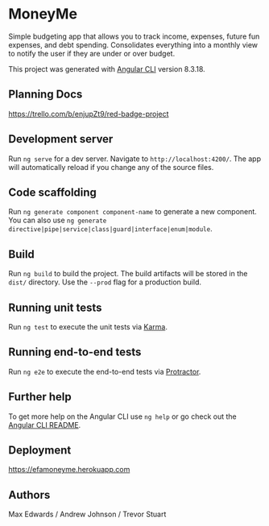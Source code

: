 # MoneyMe

Simple budgeting app that allows you to track income, expenses, future fun expenses, and debt spending. Consolidates everything into a monthly view to notify the user if they are under or over budget.

This project was generated with [Angular CLI](https://github.com/angular/angular-cli) version 8.3.18.

## Planning Docs

https://trello.com/b/enjupZt9/red-badge-project

## Development server

Run `ng serve` for a dev server. Navigate to `http://localhost:4200/`. The app will automatically reload if you change any of the source files.

## Code scaffolding

Run `ng generate component component-name` to generate a new component. You can also use `ng generate directive|pipe|service|class|guard|interface|enum|module`.

## Build

Run `ng build` to build the project. The build artifacts will be stored in the `dist/` directory. Use the `--prod` flag for a production build.

## Running unit tests

Run `ng test` to execute the unit tests via [Karma](https://karma-runner.github.io).

## Running end-to-end tests

Run `ng e2e` to execute the end-to-end tests via [Protractor](http://www.protractortest.org/).

## Further help

To get more help on the Angular CLI use `ng help` or go check out the [Angular CLI README](https://github.com/angular/angular-cli/blob/master/README.md).

## Deployment

https://efamoneyme.herokuapp.com

## Authors
Max Edwards / Andrew Johnson / Trevor Stuart

